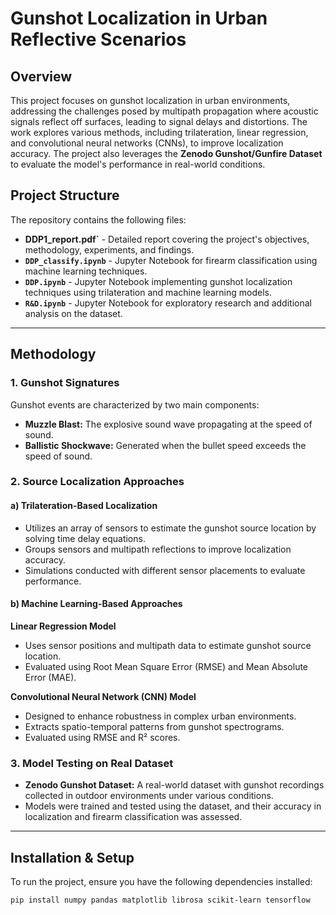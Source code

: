 # Gunshot Localization in Urban Reflective Scenarios

## Overview

This project focuses on gunshot localization in urban environments, addressing the challenges posed by multipath propagation where acoustic signals reflect off surfaces, leading to signal delays and distortions. The work explores various methods, including trilateration, linear regression, and convolutional neural networks (CNNs), to improve localization accuracy. The project also leverages the **Zenodo Gunshot/Gunfire Dataset** to evaluate the model's performance in real-world conditions.

## Project Structure

The repository contains the following files:

- **DDP1_report.pdf`** - Detailed report covering the project's objectives, methodology, experiments, and findings.
- **`DDP_classify.ipynb`** - Jupyter Notebook for firearm classification using machine learning techniques.
- **`DDP.ipynb`** - Jupyter Notebook implementing gunshot localization techniques using trilateration and machine learning models.
- **`R&D.ipynb`** - Jupyter Notebook for exploratory research and additional analysis on the dataset.

---

## Methodology

### 1. Gunshot Signatures
Gunshot events are characterized by two main components:
- **Muzzle Blast:** The explosive sound wave propagating at the speed of sound.
- **Ballistic Shockwave:** Generated when the bullet speed exceeds the speed of sound.

### 2. Source Localization Approaches
#### a) Trilateration-Based Localization
- Utilizes an array of sensors to estimate the gunshot source location by solving time delay equations.
- Groups sensors and multipath reflections to improve localization accuracy.
- Simulations conducted with different sensor placements to evaluate performance.

#### b) Machine Learning-Based Approaches
**Linear Regression Model**
- Uses sensor positions and multipath data to estimate gunshot source location.
- Evaluated using Root Mean Square Error (RMSE) and Mean Absolute Error (MAE).

**Convolutional Neural Network (CNN) Model**
- Designed to enhance robustness in complex urban environments.
- Extracts spatio-temporal patterns from gunshot spectrograms.
- Evaluated using RMSE and R² scores.

### 3. Model Testing on Real Dataset
- **Zenodo Gunshot Dataset:** A real-world dataset with gunshot recordings collected in outdoor environments under various conditions.
- Models were trained and tested using the dataset, and their accuracy in localization and firearm classification was assessed.

---

## Installation & Setup

To run the project, ensure you have the following dependencies installed:

```bash
pip install numpy pandas matplotlib librosa scikit-learn tensorflow
